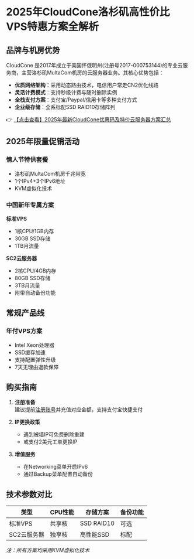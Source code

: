 # 2025年CloudCone洛杉矶高性价比VPS特惠方案全解析

## 品牌与机房优势

CloudCone 是2017年成立于美国怀俄明州(注册号2017-000753144)的专业云服务商，主营洛杉矶MultaCom机房的云服务器业务。其核心优势包括：

- **优质网络架构**：采用动态路由技术，电信用户常走CN2优化线路
- **灵活计费模式**：支持秒级计费与随时删除实例
- **全栈支付方案**：支付宝/Paypal/信用卡等多种支付方式
- **企业级存储**：全系标配SSD RAID10存储阵列

👉 [【点击查看】2025年最新CloudCone优惠码及特价云服务器方案汇总](https://bit.ly/Cloudcone)

## 2025年限量促销活动

### 情人节特供套餐
- 洛杉矶MultaCom机房千兆带宽
- 1个IPv4+3个IPv6地址
- KVM虚拟化技术

### 中国新年专属方案
**标准VPS**
- 1核CPU/1GB内存
- 30GB SSD存储
- 1TB月流量

**SC2云服务器**
- 2核CPU/4GB内存
- 80GB SSD存储
- 3TB月流量
- 附带自动备份功能

## 常规产品线

### 年付VPS方案
- Intel Xeon处理器
- SSD缓存加速
- 支持配置弹性升级
- 7天无理由退款保障

## 购买指南

1. **注册准备**  
   建议提前[注册账号](https://bit.ly/Cloudcone)并充值对应金额，支持支付宝快捷支付

2. **IP更换政策**  
   - 遇到被墙IP可免费删除重建
   - 或支付2美元工单更换IP

3. **增值服务**  
   - 在Networking菜单开启IPv6
   - 通过Backup菜单配置自动备份

## 技术参数对比

| 类型       | CPU性能 | 存储方案   | 备份功能 |
|------------|---------|------------|----------|
| 标准VPS    | 共享核  | SSD RAID10 | 可选     |
| SC2云服务器| 独享核  | 高性能SSD  | 标配     |

*注：所有方案均采用KVM虚拟化技术*